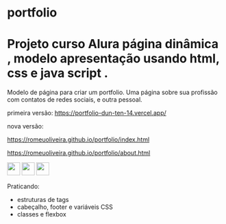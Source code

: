 # portfolio

# Projeto curso Alura página dinâmica , modelo apresentação usando html, css e java script .
Modelo de página para criar um portfolio. Uma página sobre sua profissão com contatos de redes sociais, e outra pessoal. 



primeira versão:
https://portfolio-dun-ten-14.vercel.app/  

nova versão:

https://romeuoliveira.github.io/portfolio/index.html


https://romeuoliveira.github.io/portfolio/about.html





<img src="https://cdn.jsdelivr.net/gh/devicons/devicon/icons/html5/html5-plain-wordmark.svg" width="30" height="30"/> <img src="https://cdn.jsdelivr.net/gh/devicons/devicon/icons/css3/css3-plain-wordmark.svg" width="30" height="30" />     <img src="https://cdn.jsdelivr.net/gh/devicons/devicon/icons/javascript/javascript-plain.svg" width="30" height="30" />

 Praticando:
- estruturas de tags
- cabeçalho, footer e variáveis CSS
- classes e flexbox

